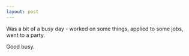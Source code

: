 ```yaml
---
layout: post
---
```


Was a bit of a busy day - worked on some things, applied to some jobs, went to a party.

Good busy.